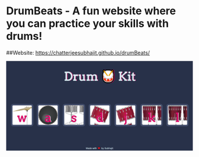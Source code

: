 # DrumBeats - A fun website where you can practice your skills with drums!
##Website: https://chatterjeesubhajit.github.io/drumBeats/

![alt text](https://github.com/chatterjeesubhajit/drumBeats/blob/master/Screenshot.PNG)
